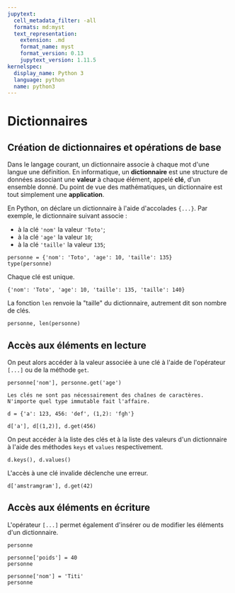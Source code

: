 ```yaml
---
jupytext:
  cell_metadata_filter: -all
  formats: md:myst
  text_representation:
    extension: .md
    format_name: myst
    format_version: 0.13
    jupytext_version: 1.11.5
kernelspec:
  display_name: Python 3
  language: python
  name: python3
---
```


# Dictionnaires

## Création de dictionnaires et opérations de base

Dans le langage courant, un dictionnaire associe à chaque mot d'une langue une définition. En informatique, un **dictionnaire** est une structure de données associant une **valeur** à chaque élément, appelé **clé**, d'un ensemble donné. Du point de vue des mathématiques, un dictionnaire est tout simplement une **application**.

En Python, on déclare un dictionnaire à l'aide d'accolades `{...}`. Par exemple, le dictionnaire suivant associe :

* à la clé `'nom'` la valeur `'Toto'`;
* à la clé `'age'` la valeur `10`;
* à la clé `'taille'` la valeur `135`;

```{code-cell}
personne = {'nom': 'Toto', 'age': 10, 'taille': 135}
type(personne)
```

Chaque clé est unique.

```{code-cell}
{'nom': 'Toto', 'age': 10, 'taille': 135, 'taille': 140}
```

La fonction `len` renvoie la "taille" du dictionnaire, autrement dit son nombre de clés.

```{code-cell}
personne, len(personne)
```

## Accès aux éléments en lecture

On peut alors accéder à la valeur associée à une clé à l'aide de l'opérateur `[...]` ou de la méthode `get`.

```{code-cell}
personne['nom'], personne.get('age')
```

```{note}
Les clés ne sont pas nécessairement des chaînes de caractères. N'importe quel type immutable fait l'affaire.
```

```{code-cell}
d = {'a': 123, 456: 'def', (1,2): 'fgh'}
```

```{code-cell}
d['a'], d[(1,2)], d.get(456)
```

On peut accéder à la liste des clés et à la liste des valeurs d'un dictionnaire à l'aide des méthodes `keys` et `values` respectivement.

```{code-cell}
d.keys(), d.values()
```

L'accès à une clé invalide déclenche une erreur.

```{code-cell}
d['amstramgram'], d.get(42)
```

## Accès aux éléments en écriture

L'opérateur `[...]` permet également d'insérer ou de modifier les éléments d'un dictionnaire.

```{code-cell}
personne
```

```{code-cell}
personne['poids'] = 40
personne
```

```{code-cell}
personne['nom'] = 'Titi'
personne
```
